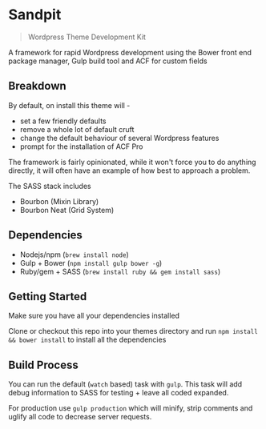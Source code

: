 # Sandpit
> Wordpress Theme Development Kit

A framework for rapid Wordpress development using the Bower front end package manager, Gulp build tool and ACF for custom fields

## Breakdown

By default, on install this theme will -

- set a few friendly defaults
- remove a whole lot of default cruft
- change the default behaviour of several Wordpress features
- prompt for the installation of ACF Pro

The framework is fairly opinionated, while it won't force you to do anything directly, it will often have an example of how best to approach a problem.

The SASS stack includes

- Bourbon (Mixin Library)
- Bourbon Neat (Grid System)

## Dependencies

- Nodejs/npm (`brew install node`)
- Gulp + Bower (`npm install gulp bower -g`)
- Ruby/gem + SASS (`brew install ruby && gem install sass`)

## Getting Started

Make sure you have all your dependencies installed

Clone or checkout this repo into your themes directory and run `npm install && bower install` to install all the dependencies

## Build Process

You can run the default (`watch` based) task with `gulp`. This task will add debug information to SASS for testing + leave all coded expanded.

For production use `gulp production` which will minify, strip comments and uglify all code to decrease server requests.
